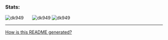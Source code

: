 
### Stats:
![dk949](https://github-readme-stats.vercel.app/api?username=dk949&show_icons=true&count_private=true&include_all_commits=true)
&nbsp;&nbsp;&nbsp; &nbsp;
![dk949](https://github-readme-stats.vercel.app/api/top-langs/?username=dk949&layout=compact&hide=Makefile,Cmake,Objective-C,Roff)
![dk949](https://github-profile-trophy.vercel.app/?username=dk949&row=1&column=6&margin-w=43)

--------
[How is this README generated?](how_is_this_readme_generated.md)
